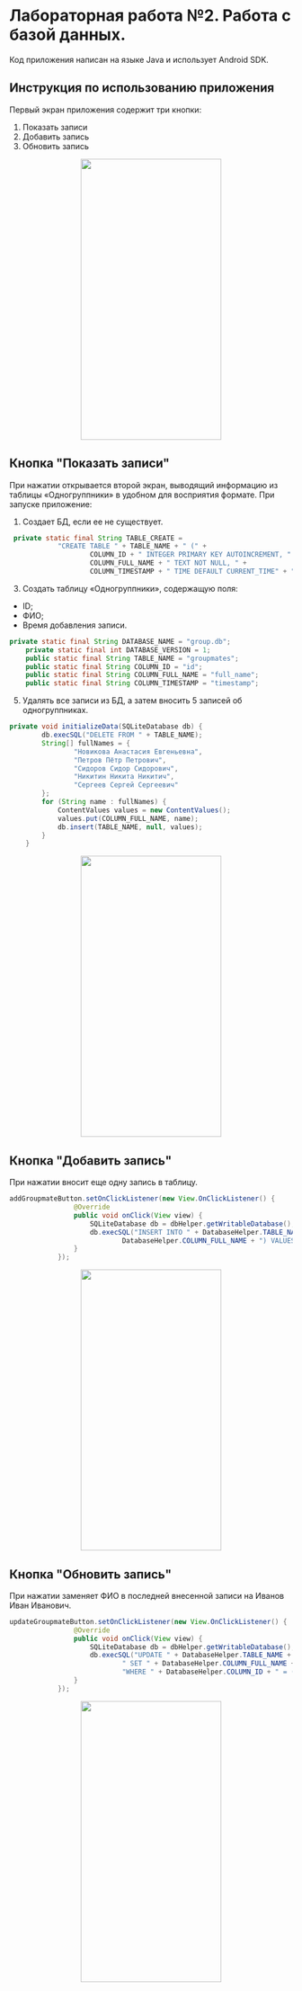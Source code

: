 # Лабораторная работа №2. Работа с базой данных.
Код приложения написан на языке Java и использует Android SDK.

## Инструкция по использованию приложения
Первый экран приложения содержит три кнопки:
1. Показать записи
2. Добавить запись
3. Обновить запись
<p align="center">
<img src="https://sun9-48.userapi.com/impg/YMu6lzM7bye0wx48glkBlIqJCqlp_PLTsdhNbg/PJhKN9upbYA.jpg?size=720x1520&quality=95&sign=b01da97fbce0d970ea4bf5016b2fc8f6&type=album" width="250" height="500"> 
</p>

## Кнопка "Показать записи"
При нажатии открывается второй экран, выводящий информацию из таблицы «Одногруппники» в удобном для восприятия
формате.
При запуске приложение:
1. Создает БД, если ее не существует.
```java
 private static final String TABLE_CREATE =
            "CREATE TABLE " + TABLE_NAME + " (" +
                    COLUMN_ID + " INTEGER PRIMARY KEY AUTOINCREMENT, " +
                    COLUMN_FULL_NAME + " TEXT NOT NULL, " +
                    COLUMN_TIMESTAMP + " TIME DEFAULT CURRENT_TIME" + ");";
```
3. Создать таблицу «Одногруппники», содержащую поля:
- ID;
- ФИО;
- Время добавления записи.
```java
private static final String DATABASE_NAME = "group.db";
    private static final int DATABASE_VERSION = 1;
    public static final String TABLE_NAME = "groupmates";
    public static final String COLUMN_ID = "id";
    public static final String COLUMN_FULL_NAME = "full_name";
    public static final String COLUMN_TIMESTAMP = "timestamp";
```
5. Удалять все записи из БД, а затем вносить 5 записей об
одногруппниках.
```java
private void initializeData(SQLiteDatabase db) {
        db.execSQL("DELETE FROM " + TABLE_NAME);
        String[] fullNames = {
                "Новикова Анастасия Евгеньевна",
                "Петров Пётр Петрович",
                "Сидоров Сидор Сидорович",
                "Никитин Никита Никитич",
                "Сергеев Сергей Сергеевич"
        };
        for (String name : fullNames) {
            ContentValues values = new ContentValues();
            values.put(COLUMN_FULL_NAME, name);
            db.insert(TABLE_NAME, null, values);
        }
    }
```
<p align="center">
<img src="https://sun9-68.userapi.com/impg/SedXUCsjy13eFmmftFaLsKFxqQv_FR7I5_B1gA/e6VwYNDGh6I.jpg?size=720x1520&quality=95&sign=a8d2836393119552582c9c70d104f0a8&type=album" width="250" height="500"> 
</p>

## Кнопка "Добавить запись"
При нажатии вносит еще одну запись в таблицу.
```java
addGroupmateButton.setOnClickListener(new View.OnClickListener() {
                @Override
                public void onClick(View view) {
                    SQLiteDatabase db = dbHelper.getWritableDatabase();
                    db.execSQL("INSERT INTO " + DatabaseHelper.TABLE_NAME + " (" +
                            DatabaseHelper.COLUMN_FULL_NAME + ") VALUES ('Новый одногруппник');");
                }
            });
```
<p align="center">
<img src="https://sun9-64.userapi.com/impg/0SCC_3poh1m0C4MDu_w0MpZAbqOnrqWXESxEDQ/4LZJLZPTP1U.jpg?size=720x1520&quality=95&sign=ac79f6679f9dd2f4ab4852ccbbda7a3f&type=album" width="250" height="500"> 
</p>

## Кнопка "Обновить запись"
При нажатии заменяет ФИО в последней внесенной записи на Иванов Иван Иванович.
```java
updateGroupmateButton.setOnClickListener(new View.OnClickListener() {
                @Override
                public void onClick(View view) {
                    SQLiteDatabase db = dbHelper.getWritableDatabase();
                    db.execSQL("UPDATE " + DatabaseHelper.TABLE_NAME +
                            " SET " + DatabaseHelper.COLUMN_FULL_NAME + " = 'Иванов Иван Иванович' " +
                            "WHERE " + DatabaseHelper.COLUMN_ID + " = (SELECT MAX(" + DatabaseHelper.COLUMN_ID + ") FROM " + DatabaseHelper.TABLE_NAME + ");");
                }
            });
```
<p align="center">
<img src="https://sun9-17.userapi.com/impg/s9e8xakkwlUqfaW_KRNIhJ3mi7Ypoi5V2gid6Q/NRfknKqT6N4.jpg?size=720x1520&quality=95&sign=74e61064f2d2607772d9644211d69b6a&type=album" width="250" height="500"> 
</p>
